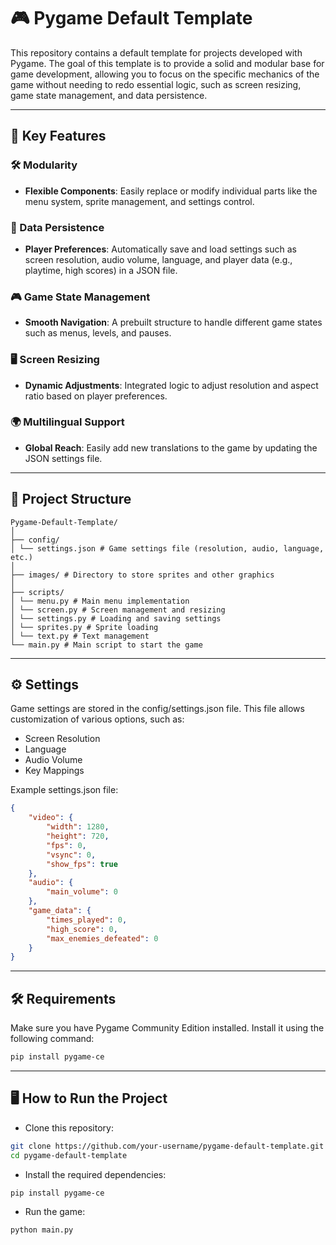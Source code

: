 # 🎮 Pygame Default Template

This repository contains a default template for projects developed with Pygame. The goal of this template is to provide a solid and modular base for game development, allowing you to focus on the specific mechanics of the game without needing to redo essential logic, such as screen resizing, game state management, and data persistence.

---

## 🚀 Key Features

### 🛠️ Modularity
- **Flexible Components**: Easily replace or modify individual parts like the menu system, sprite management, and settings control.

### 💾 Data Persistence
- **Player Preferences**: Automatically save and load settings such as screen resolution, audio volume, language, and player data (e.g., playtime, high scores) in a JSON file.

### 🎮 Game State Management
- **Smooth Navigation**: A prebuilt structure to handle different game states such as menus, levels, and pauses.

### 🖥️ Screen Resizing
- **Dynamic Adjustments**: Integrated logic to adjust resolution and aspect ratio based on player preferences.

### 🌍 Multilingual Support
- **Global Reach**: Easily add new translations to the game by updating the JSON settings file.

---

## 📂 Project Structure

```plaintext
Pygame-Default-Template/
│
├── config/
│ └── settings.json # Game settings file (resolution, audio, language, etc.)
│
├── images/ # Directory to store sprites and other graphics
│
├── scripts/
│ └── menu.py # Main menu implementation
│ └── screen.py # Screen management and resizing
│ └── settings.py # Loading and saving settings
│ └── sprites.py # Sprite loading
│ └── text.py # Text management
└── main.py # Main script to start the game
```

---

## ⚙️ Settings

Game settings are stored in the config/settings.json file.
This file allows customization of various options, such as:

- Screen Resolution
- Language
- Audio Volume
- Key Mappings

Example settings.json file:

```json
{
    "video": {
        "width": 1280,
        "height": 720,
        "fps": 0,
        "vsync": 0,
        "show_fps": true
    },
    "audio": {
        "main_volume": 0
    },
    "game_data": {
        "times_played": 0,
        "high_score": 0,
        "max_enemies_defeated": 0
    }
}
```

---

## 🛠️ Requirements

Make sure you have Pygame Community Edition installed.
Install it using the following command:

```bash
pip install pygame-ce
```

---

## 🖥️ How to Run the Project

- Clone this repository:

```bash
git clone https://github.com/your-username/pygame-default-template.git
cd pygame-default-template
```

- Install the required dependencies:

```bash
pip install pygame-ce
```

- Run the game:

```bash
python main.py
```